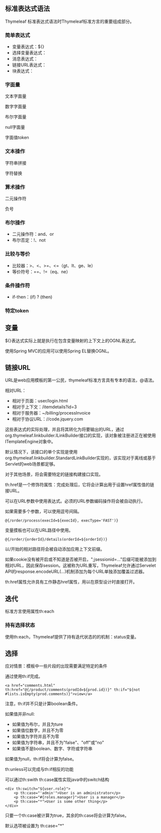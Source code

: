 ## 标准表达式语法

Thymeleaf 标准表达式语法时Thymeleaf标准方言的重要组成部分。


### 简单表达式
- 变量表达式：${}
- 选择变量表达式：
- 消息表达式：
- 链接URL表达式：
- 块表达式：

### 字面量

文本字面量

数字字面量

布尔字面量

null字面量

字面值token

### 文本操作

字符串拼接

字符替换

### 算术操作

二元操作符

负号

### 布尔操作

- 二元操作符：and、or
- 布尔否定：!、not

### 比较与等价
- 比较器：>、<、>=、<=（gt、lt、ge、le）
- 等价符号：==、!=（eq、ne）

### 条件操作符

- if-then：(if) ? (then)

### 特定token


## 变量

${}表达式实际上就是执行在包含变量映射的上下文上的OGNL表达式。

使用Spring MVC的应用可以使用Spring EL替换OGNL。

## 链接URL

URL是web应用模板的第一公民，thymeleaf标准方言具有专本的语法，@语法。


相对URL：
- 相对于页面：user/login.html
- 相对于上下文：/itemdetails?id=3
- 相对于服务器：~/billing/processInvoice
- 相对于协议URL：//code.jquery.com

这些表达式的实际处理，并且将其转化为将要输出的URL，通过org.thymeleaf.linkbuilder.ILinkBuilder接口的实现，该对象被注册进正在被使用ITemplateEngine对象中。

默认情况下，该接口的单个实现是使用org.thymeleaf.linkbuilder.StandardLinkBuilder实现的，该实现对于离线或基于Servlet的web场景都足够。

对于其他场景，将会需要特定的链接构建接口实现。

th:href是一个修饰符属性：完成处理后，它将会计算出用于设置href属性值的链接URL。

可以在URL参数中使用表达式。必须的URL参数编码操作将会被自动执行。

如果需要多个参数，可以使用逗号间隔。
```
@{/order/process(execId=${execId}, execType='FAST')}
```

变量摸板也可以在URL路径中使用。
```
@{/order/{orderId}/details(orderId=${orderId})}
```

以/开始的相对路径将会被自动添加应用上下文前缀。

如果cookie没有被开启或不知道是否被开启，";jsessionid=..."后缀可能被添加到相对URL，因此保存session。这被称为URL重写，Thymeleaf允许通过Servelet API的response.encodeURL(...)机制添加为每个URL单独添加覆盖过滤器。

th:href属性允许具有工作静态href属性，用以在原型设计时直接打开。



## 迭代

标准方言使用属性th:each

### 持有选择状态

使用th:each，Thymeleaf提供了持有迭代状态的的机制：status变量。




## 选择


应对情景：模板中一些片段的出现需要满足特定的条件

通过使用th:if完成。

```
<a href="comments.html" th:href="@{/product/comments(prodId=${prod.id})}" th:if="${not #lists.isEmpty(prod.comments)}">view</a>
```

注意，th:if并不只是计算boolean条件。

如果值并非null:
- 如果值为布尔，并且为ture
- 如果值位数字，并且不为零
- 如果值为字符并且不为零
- 如果值为字符串，并且不为"false"、"off"或"no"
- 如果值不是boolean、数字、字符或字符串


如果值为null，th:if将会计算为false。

th:unless可以完成与th:if相反的功能


可以通过th:swith th:case属性实现java中的switch结构

```
<div th:switch="${user.role}">
    <p th:case="'admin'">User is an administrator</p>
    <p th:case="#{roles.manager}">User is a manager</p>
    <p th:case="*">User is some other thing</p>
</div>
```

只要一个th:case被计算为true，其余的th:case将会计算为false。

默认选项被设置为 th:case="*"
